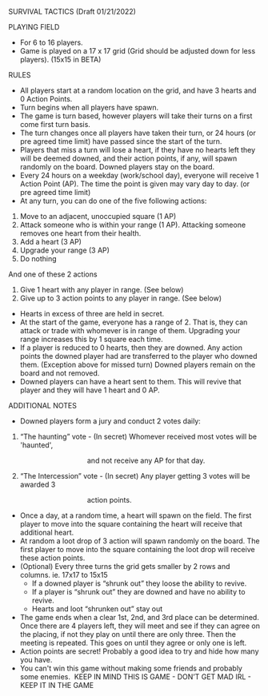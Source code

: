 ﻿SURVIVAL TACTICS (Draft 01/21/2022)

PLAYING FIELD

- For 6 to 16 players.
- Game is played on a 17 x 17 grid (Grid should be adjusted down for less players). (15x15 in BETA)

RULES

- All players start at a random location on the grid, and have 3 hearts and 0 Action Points.
- Turn begins when all players have spawn.
- The game is turn based, however players will take their turns on a first come first turn basis.
- The turn changes once all players have taken their turn, or 24 hours (or pre agreed time limit) have passed since the start of the turn.
- Players that miss a turn will lose a heart, if they have no hearts left they will be deemed downed, and their action points, if any, will spawn randomly on the board. Downed players stay on the board.
- Every 24 hours on a weekday (work/school day), everyone will receive 1 Action Point (AP). The time the point is given may vary day to day. (or pre agreed time limit)
- At any turn, you can do one of the five following actions: 
1. Move to an adjacent, unoccupied square (1 AP)
1. Attack someone who is within your range (1 AP). Attacking someone removes one heart from their health.
1. Add a heart (3 AP)
1. Upgrade your range (3 AP)
1. Do nothing

And one of these 2 actions

1. Give 1 heart with any player in range. (See below)
1. Give up to 3 action points to any player in range. (See below)
- Hearts in excess of three are held in secret.
- At the start of the game, everyone has a range of 2. That is, they can attack or trade with whomever is in range of them. Upgrading your range increases this by 1 square each time.
- If a player is reduced to 0 hearts, then they are downed. Any action points the downed player had are transferred to the player who downed them. (Exception above for missed turn) Downed players remain on the board and not removed.
- Downed players can have a heart sent to them. This will revive that player and they will have 1 heart and 0 AP.

ADDITIONAL NOTES

- Downed players form a jury and conduct 2 votes daily:
1. “The haunting” vote - (In secret) Whomever received most votes will be 'haunted', 

`                      `and not receive any AP for that day.

2. “The Intercession” vote - (In secret) Any player getting 3 votes will be awarded 3 

`                      `action points. 

- Once a day, at a random time, a heart will spawn on the field. The first player to move into the square containing the heart will receive that additional heart.
- At random a loot drop of 3 action will spawn randomly on the board. The first player to move into the square containing the loot drop will receive these action points.
- (Optional) Every three turns the grid gets smaller by 2 rows and columns. ie. 17x17 to 15x15 
  - If a downed player is “shrunk out” they loose the ability to revive. 
  - If a player is “shrunk out” they are downed and have no ability to revive. 
  - Hearts and loot “shrunken out” stay out
- The game ends when a clear 1st, 2nd, and 3rd place can be determined. Once there are 4 players left, they will meet and see if they can agree on the placing, if not they play on until there are only three. Then the meeting is repeated. This goes on until they agree or only one is left.
- Action points are secret! Probably a good idea to try and hide how many you have.
- You can't win this game without making some friends and probably some enemies.  KEEP IN MIND THIS IS GAME - DON’T GET MAD IRL - KEEP IT IN THE GAME 
